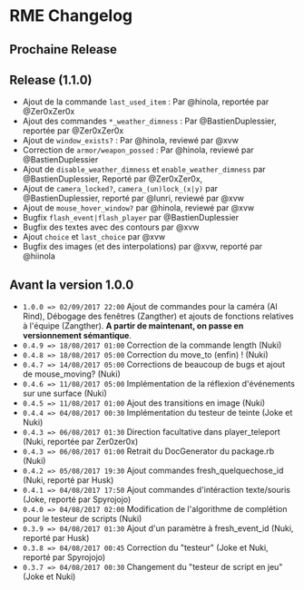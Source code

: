 # RME Changelog


## Prochaine Release

## Release (1.1.0)

*  Ajout de la commande `last_used_item` : Par @hinola, reportée par @Zer0xZer0x
*  Ajout des commandes `*_weather_dimness` : Par @BastienDuplessier, reportée par @Zer0xZer0x
*  Ajout de `window_exists?` : Par @hinola, reviewé par @xvw
*  Correction de `armor/weapon_possed` : Par @hinola, reviewé par @BastienDuplessier
*  Ajout de `disable_weather_dimness` et `enable_weather_dimness` par @BastienDuplessier, Reporté par @Zer0xZer0x,
*  Ajout de `camera_locked?`, `camera_(un)lock_(x|y)` par @BastienDuplessier, reporté par @lunri, reviewé par @xvw
*  Ajout de `mouse_hover_window?` par @hinola, reviewé par @xvw
*  Bugfix `flash_event|flash_player` par @BastienDuplessier
*  Bugfix des textes avec des contours par @xvw
*  Ajout `choice` et `last_choice` par @xvw
*  Bugfix des images (et des interpolations) par @xvw, reporté par @hiinola


## Avant la version 1.0.0
*  `1.0.0 => 02/09/2017 22:00` Ajout de commandes pour la caméra (Al Rind), Débogage des fenêtres (Zangther) et ajouts de fonctions relatives à l'équipe (Zangther). **A partir de maintenant, on passe en versionnement sémantique**.
*  `0.4.9 => 18/08/2017 01:00` Correction de la commande length (Nuki)
*  `0.4.8 => 18/08/2017 05:00` Correction du move_to (enfin) ! (Nuki)
*  `0.4.7 => 14/08/2017 05:00` Corrections de beaucoup de bugs et ajout de mouse_moving? (Nuki)
*  `0.4.6 => 11/08/2017 05:00` Implémentation de la réflexion d'événements sur une surface (Nuki)
*  `0.4.5 => 11/08/2017 01:00` Ajout des transitions en image (Nuki)
*  `0.4.4 => 04/08/2017 00:30` Implémentation du testeur de teinte (Joke et Nuki)
*  `0.4.3 => 06/08/2017 01:30` Direction facultative dans player_teleport (Nuki, reportée par Zer0zer0x)
*  `0.4.3 => 06/08/2017 01:00` Retrait du DocGenerator du package.rb (Nuki)
*  `0.4.2 => 05/08/2017 19:30` Ajout commandes fresh_quelquechose_id (Nuki, reporté par Husk)
*  `0.4.1 => 04/08/2017 17:50` Ajout commandes d'intéraction texte/souris (Joke, reporté par Spyrojojo)
*  `0.4.0 => 04/08/2017 02:00` Modification de l'algorithme de complétion pour le testeur de scripts (Nuki)
*  `0.3.9 => 04/08/2017 01:30` Ajout d'un paramètre à fresh_event_id (Nuki, reporté par Husk)
*  `0.3.8 => 04/08/2017 00:45` Correction du "testeur" (Joke et Nuki, reporté par Spyrojojo)
*  `0.3.7 => 04/08/2017 00:30` Changement du "testeur de script en jeu" (Joke et Nuki)
